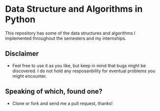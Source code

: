 # Data Structure and Algorithms in Python

This repository has some of the data structures and algorithms I implemented throughout the
semesters and my internships.

## Disclaimer
* Feel free to use it as you like, but keep in mind that bugs might be discovered. I do not hold any resposanbility for eventual problems you might encounter. 

## Speaking of which, found one?
 * Clone or fork and send me a pull request, thanks!
